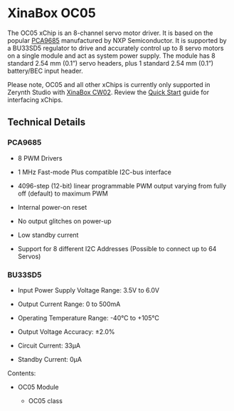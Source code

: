 # XinaBox OC05

The OC05 xChip is an 8-channel servo motor driver. It is based on the popular [PCA9685](https://www.nxp.com/products/analog/interfaces/ic-bus/ic-led-controllers/16-channel-12-bit-pwm-fm-plus-ic-bus-led-controller:PCA9685) manufactured by NXP Semiconductor. It is supported by a BU33SD5 regulator to drive and accurately control up to 8 servo motors on a single module and act as system power supply. The module has 8 standard 2.54 mm (0.1”) servo headers, plus 1 standard 2.54 mm (0.1”) battery/BEC input header.

Please note, OC05 and all other xChips is currently only supported in Zerynth Studio with [XinaBox CW02](https://docs.zerynth.com/latest/official/board.zerynth.xinabox_esp32/docs/index.html). Review the [Quick Start](https://wiki.xinabox.cc/Quick-Start) guide for interfacing xChips.

## Technical Details

### PCA9685


* 8 PWM Drivers


* 1 MHz Fast-mode Plus compatible I2C-bus interface


* 4096-step (12-bit) linear programmable PWM output varying from fully off (default) to maximum PWM


* Internal power-on reset


* No output glitches on power-up


* Low standby current


* Support for 8 different I2C Addresses (Possible to connect up to 64 Servos)

### BU33SD5


* Input Power Supply Voltage Range: 3.5V to 6.0V


* Output Current Range: 0 to 500mA


* Operating Temperature Range: -40℃ to +105℃


* Output Voltage Accuracy: ±2.0%


* Circuit Current: 33µA


* Standby Current: 0μA

<!-- The text you write here will appear in the first doc page. (This is just a comment, will not be rendered) -->
Contents:


* OC05 Module


    * OC05 class
